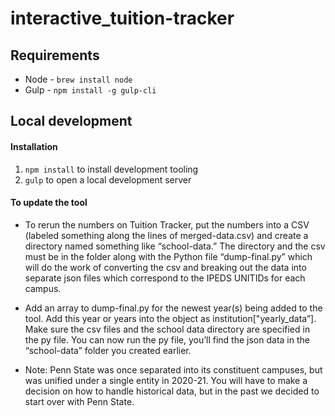 # interactive_tuition-tracker


## Requirements

- Node - `brew install node`
- Gulp - `npm install -g gulp-cli`

## Local development

#### Installation

1. `npm install` to install development tooling
2. `gulp` to open a local development server

#### To update the tool

- To rerun the numbers on Tuition Tracker, put the numbers into a CSV (labeled something along the lines of merged-data.csv) and create a directory named something like “school-data.” The directory and the csv must be in the folder along with the Python file “dump-final.py” which will do the work of converting the csv and breaking out the data into separate json files which correspond to the IPEDS UNITIDs for each campus. 

- Add an array to dump-final.py for the newest year(s) being added to the tool. Add this year or years into the object as institution["yearly_data”]. Make sure the csv files and the school data directory are specified in the py file. You can now run the py file, you’ll find the json data in the “school-data” folder you created earlier. 

- Note: Penn State was once separated into its constituent campuses, but was unified under a single entity in 2020-21. You will have to make a decision on how to handle historical data, but in the past we decided to start over with Penn State. 
